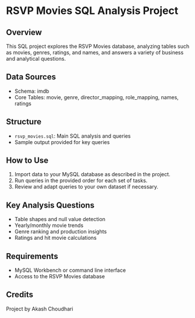 # RSVP Movies SQL Analysis Project

## Overview
This SQL project explores the RSVP Movies database, analyzing tables such as movies, genres, ratings, and names, and answers a variety of business and analytical questions.

## Data Sources
- Schema: imdb
- Core Tables: movie, genre, director_mapping, role_mapping, names, ratings

## Structure
- `rsvp_movies.sql`: Main SQL analysis and queries
- Sample output provided for key queries

## How to Use
1. Import data to your MySQL database as described in the project.
2. Run queries in the provided order for each set of tasks.
3. Review and adapt queries to your own dataset if necessary.

## Key Analysis Questions
- Table shapes and null value detection
- Yearly/monthly movie trends
- Genre ranking and production insights
- Ratings and hit movie calculations

## Requirements
- MySQL Workbench or command line interface
- Access to the RSVP Movies database

## Credits
Project by Akash Choudhari
